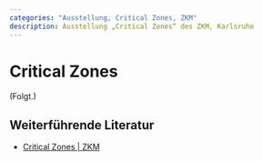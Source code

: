 ```yaml
---
categories: "Ausstellung, Critical Zones, ZKM"
description: Ausstellung „Critical Zones“ des ZKM, Karlsruhe
---
```


# Critical Zones

(Folgt.)

## Weiterführende Literatur

* [Critical Zones |
  ZKM](https://zkm.de/de/ausstellung/2020/05/critical-zones)

